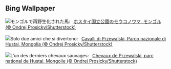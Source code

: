 ## Bing Wallpaper
![](https://www.bing.com/th?id=OHR.MongoliaHorses_JA-JP9826935839_UHD.jpg&w=1000)モンゴルで再野生化された馬:&nbsp;&ensp;[ホスタイ国立公園のモウコノウマ, モンゴル (© Ondrej Prosicky/Shutterstock)](https://www.bing.com/th?id=OHR.MongoliaHorses_JA-JP9826935839_UHD.jpg)
<br><br/>
![](https://www.bing.com/th?id=OHR.MongoliaHorses_IT-IT8693610029_UHD.jpg&w=1000)Solo due amici che si divertono:&nbsp;&ensp;[Cavalli di Przewalski, Parco nazionale di Hustai, Mongolia (© Ondrej Prosicky/Shutterstock)](https://www.bing.com/th?id=OHR.MongoliaHorses_IT-IT8693610029_UHD.jpg)
<br><br/>
![](https://www.bing.com/th?id=OHR.MongoliaHorses_FR-FR6648660831_UHD.jpg&w=1000)L’un des derniers chevaux sauvages:&nbsp;&ensp;[Chevaux de Przewalski, parc national de Hustai, Mongolie (© Ondrej Prosicky/Shutterstock)](https://www.bing.com/th?id=OHR.MongoliaHorses_FR-FR6648660831_UHD.jpg)
<br><br/>
